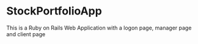 # StockPortfolioApp
This is a Ruby on Rails Web Application with a logon page, manager page and client page
